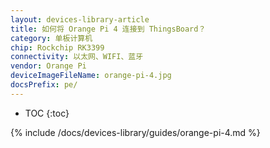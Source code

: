 ```yaml
---
layout: devices-library-article
title: 如何将 Orange Pi 4 连接到 ThingsBoard？
category: 单板计算机
chip: Rockchip RK3399
connectivity: 以太网、WIFI、蓝牙
vendor: Orange Pi
deviceImageFileName: orange-pi-4.jpg
docsPrefix: pe/
---
```



* TOC
{:toc}

{% include /docs/devices-library/guides/orange-pi-4.md %}
